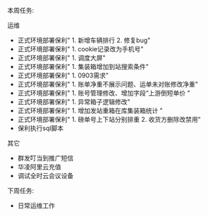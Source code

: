 本周任务:

运维

- 正式环境部署保利" 1. 新增车辆排行 2. 修复bug"
- 正式环境部署保利" 1. cookie记录改为手机号"
- 正式环境部署保利" 1. 调度大屏"
- 正式环境部署保利" 1. 集装箱增加到站搜索条件"
- 正式环境部署保利" 1. 0903需求"
- 正式环境部署保利" 1. 账单净重不展示问题、运单未对账修改净重"
- 正式环境部署保利" 1. 账号管理修改、增加字段“上游倒短单价	"
- 正式环境部署保利" 1. 异常箱子逻辑修改"
- 正式环境部署保利" 1. 增加发站重箱在库集装箱统计	"
- 正式环境部署保利" 1. 磅单号上下站分别排重 2. 收货方删除改禁用"
- 保利执行sql脚本

其它

- 群发叮当到推广短信
- 华凌阿里云充值
- 调试全时云会议设备

下周任务:

- 日常运维工作  